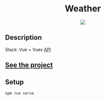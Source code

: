 <h1 align="center">Weather</h1>
<p align="center">
  <img src="https://img.shields.io/badge/made%20by-opv1-blue.svg">
</p>

## Description

Stack: Vue + Vuex
[API](https://openweathermap.org/api)

## [See the project](https://opv1.github.io/weather-app)

## Setup

```
npm run serve
```
